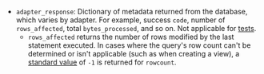 - `adapter_response`: Dictionary of metadata returned from the database, which varies by adapter. For example, success `code`, number of `rows_affected`, total `bytes_processed`, and so on. Not applicable for [tests](/docs/build/data-tests).
    * `rows_affected` returns the number of rows modified by the last statement executed. In cases where the query's row count can't be determined or isn't applicable (such as when creating a <Term id="view">view</Term>), a [standard value](https://peps.python.org/pep-0249/#rowcount) of `-1` is returned for `rowcount`.
